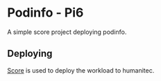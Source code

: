 # Podinfo - Pi6

A simple score project deploying podinfo.

## Deploying

[Score](https://score.dev/) is used to deploy the workload to humanitec.
